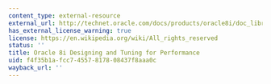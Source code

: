 ```yaml
---
content_type: external-resource
external_url: http://technet.oracle.com/docs/products/oracle8i/doc_library/817_doc/server.817/a76992/toc.htm
has_external_license_warning: true
license: https://en.wikipedia.org/wiki/All_rights_reserved
status: ''
title: Oracle 8i Designing and Tuning for Performance
uid: f4f35b1a-fcc7-4557-8178-08437f8aaa0c
wayback_url: ''
---
```


